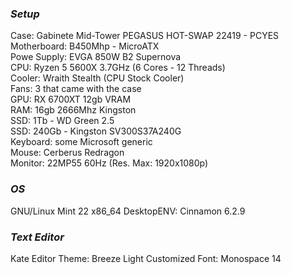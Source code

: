 ### ***Setup***
  
Case: Gabinete Mid-Tower PEGASUS HOT-SWAP 22419 - PCYES  
Motherboard: B450Mhp - MicroATX  
Powe Supply: EVGA 850W B2 Supernova   
CPU: Ryzen 5 5600X 3.7GHz (6 Cores - 12 Threads)  
Cooler: Wraith Stealth (CPU Stock Cooler)  
Fans: 3 that came with the case  
GPU: RX 6700XT 12gb VRAM  
RAM: 16gb 2666Mhz Kingston  
SSD: 1Tb - WD Green 2.5  
SSD: 240Gb - Kingston SV300S37A240G  
Keyboard: some Microsoft generic  
Mouse: Cerberus Redragon  
Monitor: 22MP55 60Hz (Res. Max: 1920x1080p)  


### ***OS***  
  
GNU/Linux Mint 22 x86_64
DesktopENV: Cinnamon 6.2.9

### ***Text Editor***  

Kate Editor
Theme: Breeze Light Customized
Font: Monospace 14
